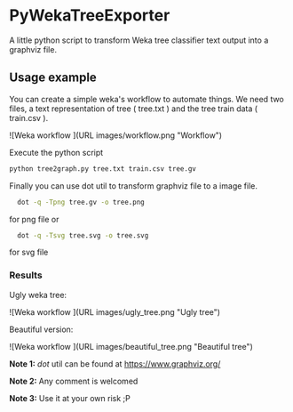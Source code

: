 # PyWekaTreeExporter

A little python script to transform Weka tree classifier text output into a graphviz file.

## Usage example

You can create a simple weka's workflow to automate things. We need two files, a text representation of tree ( tree.txt ) and the tree train data ( train.csv ).

![Weka workflow ](URL images/workflow.png "Workflow")


Execute the python script

```bash
python tree2graph.py tree.txt train.csv tree.gv
```

Finally you can use dot util to transform graphviz file to a image file.

```bash
  dot -q -Tpng tree.gv -o tree.png
```
for png file  or

```bash
  dot -q -Tsvg tree.svg -o tree.svg
```

for svg file

### Results

Ugly weka tree:

![Weka workflow ](URL images/ugly_tree.png "Ugly tree")

Beautiful version:

![Weka workflow ](URL images/beautiful_tree.png "Beautiful tree")

**Note 1:** *dot* util can be found at  https://www.graphviz.org/

**Note 2:** Any comment is welcomed

**Note 3:** Use it at your own risk ;P
